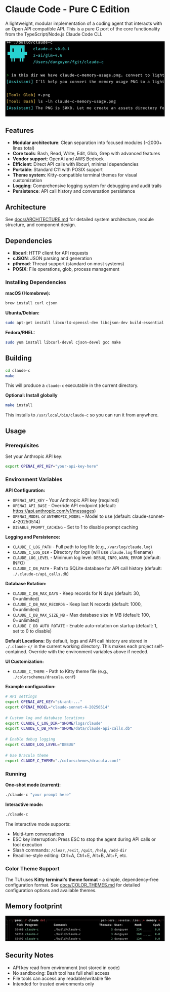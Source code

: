 # Claude Code - Pure C Edition

A lightweight, modular implementation of a coding agent that interacts with an Open API compatible API. This is a pure C port of the core functionality from the TypeScript/Node.js Claude Code CLI.

![claude-c preview](assets/images/claude-c-preview.webp)

## Features

- **Modular architecture**: Clean separation into focused modules (~2000+ lines total)
- **Core tools**: Bash, Read, Write, Edit, Glob, Grep with advanced features
- **Vendor support**: OpenAI and AWS Bedrock
- **Efficient**: Direct API calls with libcurl, minimal dependencies
- **Portable**: Standard C11 with POSIX support
- **Theme system**: Kitty-compatible terminal themes for visual customization
- **Logging**: Comprehensive logging system for debugging and audit trails
- **Persistence**: API call history and conversation persistence

## Architecture

See [docs/ARCHITECTURE.md](docs/ARCHITECTURE.md) for detailed system architecture, module structure, and component design.

## Dependencies

- **libcurl**: HTTP client for API requests
- **cJSON**: JSON parsing and generation
- **pthread**: Thread support (standard on most systems)
- **POSIX**: File operations, glob, process management

### Installing Dependencies

**macOS (Homebrew):**
```bash
brew install curl cjson
```

**Ubuntu/Debian:**
```bash
sudo apt-get install libcurl4-openssl-dev libcjson-dev build-essential
```

**Fedora/RHEL:**
```bash
sudo yum install libcurl-devel cjson-devel gcc make
```

## Building

```bash
cd claude-c
make
```

This will produce a `claude-c` executable in the current directory.

**Optional: Install globally**
```bash
make install
```

This installs to `/usr/local/bin/claude-c` so you can run it from anywhere.

## Usage

### Prerequisites

Set your Anthropic API key:
```bash
export OPENAI_API_KEY="your-api-key-here"
```

### Environment Variables

**API Configuration:**
- `OPENAI_API_KEY` - Your Anthropic API key (required)
- `OPENAI_API_BASE` - Override API endpoint (default: https://api.anthropic.com/v1/messages)
- `OPENAI_MODEL` or `ANTHROPIC_MODEL` - Model to use (default: claude-sonnet-4-20250514)
- `DISABLE_PROMPT_CACHING` - Set to 1 to disable prompt caching

**Logging and Persistence:**
- `CLAUDE_C_LOG_PATH` - Full path to log file (e.g., `/var/log/claude.log`)
- `CLAUDE_C_LOG_DIR` - Directory for logs (will use `claude.log` filename)
- `CLAUDE_LOG_LEVEL` - Minimum log level: `DEBUG`, `INFO`, `WARN`, `ERROR` (default: INFO)
- `CLAUDE_C_DB_PATH` - Path to SQLite database for API call history (default: `./.claude-c/api_calls.db`)

**Database Rotation:**
- `CLAUDE_C_DB_MAX_DAYS` - Keep records for N days (default: 30, 0=unlimited)
- `CLAUDE_C_DB_MAX_RECORDS` - Keep last N records (default: 1000, 0=unlimited)
- `CLAUDE_C_DB_MAX_SIZE_MB` - Max database size in MB (default: 100, 0=unlimited)
- `CLAUDE_C_DB_AUTO_ROTATE` - Enable auto-rotation on startup (default: 1, set to 0 to disable)

**Default Locations:**
By default, logs and API call history are stored in `./.claude-c/` in the current working directory. This makes each project self-contained. Override with the environment variables above if needed.

**UI Customization:**
- `CLAUDE_C_THEME` - Path to Kitty theme file (e.g., `./colorschemes/dracula.conf`)

**Example configuration:**
```bash
# API settings
export OPENAI_API_KEY="sk-ant-..."
export OPENAI_MODEL="claude-sonnet-4-20250514"

# Custom log and database locations
export CLAUDE_C_LOG_DIR="$HOME/logs/claude"
export CLAUDE_C_DB_PATH="$HOME/data/claude-api-calls.db"

# Enable debug logging
export CLAUDE_LOG_LEVEL="DEBUG"

# Use Dracula theme
export CLAUDE_C_THEME="./colorschemes/dracula.conf"
```

### Running

**One-shot mode (current):**
```bash
./claude-c "your prompt here"
```

**Interactive mode:**
```bash
./claude-c
```

The interactive mode supports:
- Multi-turn conversations
- ESC key interruption: Press ESC to stop the agent during API calls or tool execution
- Slash commands: `/clear`, `/exit`, `/quit`, `/help`, `/add-dir`
- Readline-style editing: Ctrl+A, Ctrl+E, Alt+B, Alt+F, etc.

### Color Theme Support

The TUI uses **Kitty terminal's theme format** - a simple, dependency-free configuration format. See [docs/COLOR_THEMES.md](docs/COLOR_THEMES.md) for detailed configuration options and available themes.

## Memory footprint

![Memory usage analysis](assets/images/claude-c-memory-usage.webp)

## Security Notes

- API key read from environment (not stored in code)
- No sandboxing: Bash tool has full shell access
- File tools can access any readable/writable file
- Intended for trusted environments only
